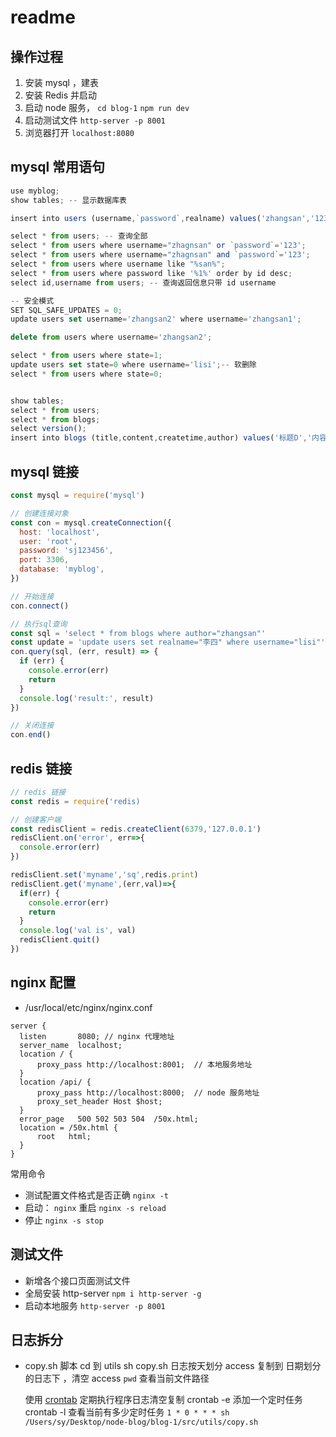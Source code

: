 # readme

## 操作过程

1. 安装 mysql ，建表
2. 安装 Redis 并启动
3. 启动 node 服务， `cd blog-1` `npm run dev`
4. 启动测试文件 `http-server -p 8001`
5. 浏览器打开 `localhost:8080`

## mysql 常用语句

```JavaScript
use myblog;
show tables; -- 显示数据库表

insert into users (username,`password`,realname) values('zhangsan','123','王二'); -- 插入

select * from users; -- 查询全部
select * from users where username="zhagnsan" or `password`='123';
select * from users where username="zhagnsan" and `password`='123';
select * from users where username like "%san%";
select * from users where password like '%1%' order by id desc;
select id,username from users; -- 查询返回信息只带 id username

-- 安全模式
SET SQL_SAFE_UPDATES = 0;
update users set username='zhangsan2' where username='zhangsan1';

delete from users where username='zhangsan2';

select * from users where state=1;
update users set state=0 where username='lisi';-- 软删除
select * from users where state=0;


show tables;
select * from users;
select * from blogs;
select version();
insert into blogs (title,content,createtime,author) values('标题D','内容D',1608455192493,'zhangsan');


```

## mysql 链接

```javascript
const mysql = require('mysql')

// 创建连接对象
const con = mysql.createConnection({
  host: 'localhost',
  user: 'root',
  password: 'sj123456',
  port: 3306,
  database: 'myblog',
})

// 开始连接
con.connect()

// 执行sql查询
const sql = 'select * from blogs where author="zhangsan"'
const update = 'update users set realname="李四" where username="lisi"'
con.query(sql, (err, result) => {
  if (err) {
    console.error(err)
    return
  }
  console.log('result:', result)
})

// 关闭连接
con.end()
```

## redis 链接

```javascript
// redis 链接
const redis = require('redis)

// 创建客户端
const redisClient = redis.createClient(6379,'127.0.0.1')
redisClient.on('error', err=>{
  console.error(err)
})

redisClient.set('myname','sq',redis.print)
redisClient.get('myname',(err,val)=>{
  if(err) {
    console.error(err)
    return
  }
  console.log('val is', val)
  redisClient.quit()
})

```

## nginx 配置

- /usr/local/etc/nginx/nginx.conf

```nginx
server {
  listen       8080; // nginx 代理地址
  server_name  localhost;
  location / {
      proxy_pass http://localhost:8001;  // 本地服务地址
  }
  location /api/ {
      proxy_pass http://localhost:8000;  // node 服务地址
      proxy_set_header Host $host;
  }
  error_page   500 502 503 504  /50x.html;
  location = /50x.html {
      root   html;
  }
}
```

常用命令

- 测试配置文件格式是否正确 `nginx -t`
- 启动： `nginx` 重启 `nginx -s reload`
- 停止 `nginx -s stop`

## 测试文件

- 新增各个接口页面测试文件
- 全局安装 http-server `npm i http-server -g`
- 启动本地服务 `http-server -p 8001`

## 日志拆分

- copy.sh 脚本
  cd 到 utils
  sh copy.sh
  日志按天划分 access 复制到 日期划分的日志下 ，清空 access
  `pwd` 查看当前文件路径

  使用 [crontab](https://www.runoob.com/linux/linux-comm-crontab.html) 定期执行程序日志清空复制
  crontab -e 添加一个定时任务
  crontab -l 查看当前有多少定时任务
  `1 * 0 * * * sh /Users/sy/Desktop/node-blog/blog-1/src/utils/copy.sh`
